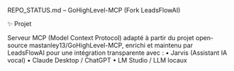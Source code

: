 REPO_STATUS.md – GoHighLevel-MCP (Fork LeadsFlowAI)

✨ Projet

Serveur MCP (Model Context Protocol) adapté à partir du projet open-source mastanley13/GoHighLevel-MCP, enrichi et maintenu par LeadsFlowAI pour une intégration transparente avec :
	•	Jarvis (Assistant IA vocal)
	•	Claude Desktop / ChatGPT
	•	LM Studio / LLM locaux

